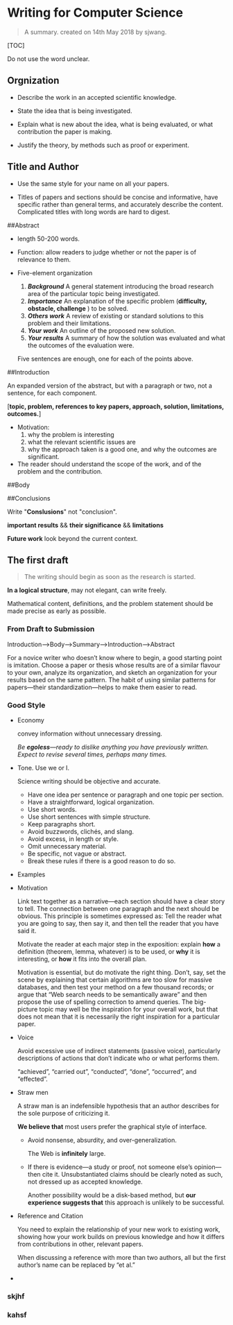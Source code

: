 # Writing for Computer Science

>  A summary.        created on 14th May 2018 by sjwang.



[TOC]

Do not use the word unclear.

## Orgnization

- Describe the work in an accepted scientific knowledge.

- State the idea that is being investigated.

- Explain what is new about the idea, what is being evaluated, or what contribution the paper is making.

- Justify the theory, by methods such as proof or experiment.

  

## Title and Author

- Use the same style for your name on all your papers.

- Titles of papers and sections should be concise and informative, have specific rather than general terms, and accurately describe the content. Complicated titles with long words are hard to digest. 

  

  

##Abstract 

- length 50-200 words.

- Function: allow readers to judge whether or not the paper is of relevance to them.

- Five-element organization

  1. ***Background*** A general statement introducing the broad research area of the particular topic being investigated.    
  2. ***Importance*** An explanation of the specific problem (**difficulty, obstacle, challenge** ) to be solved.
  3.  ***Others work*** A review of existing or standard solutions to this problem and their limitations.
  4.  ***Your work*** An outline of the proposed new solution. 
  5.  ***Your results*** A summary of how the solution was evaluated and what the outcomes of the evaluation were.

  Five sentences are enough, one for each of the points above.

##Introduction

An expanded version of the abstract, but with a paragraph or two, not a sentence, for each component.

[**topic, problem, references to key papers, approach, solution, limitations, outcomes.**]

- Motivation: 
  1. why the problem is interesting
  2. what the relevant scientific issues are
  3. why the approach taken is a good one, and why the outcomes are significant.
- The reader should understand the scope of the work, and of the problem and the contribution.

##Body

##Conclusions

Write "**Conslusions**" not "conclusion".

**important results** && **their significance** && **limitations**

**Future work** look beyond the current context.





## The first draft

> The writing should begin as soon as the research is started. 

**In a logical structure**,  may not elegant, can write freely.

Mathematical content, definitions, and the problem statement should be made precise as early as possible.

### From Draft to Submission 

Introduction—>Body—>Summary—>Introduction—>Abstract

For a novice writer who doesn’t know where to begin, a good starting point is imitation. Choose a paper or thesis whose results are of a similar flavour to your own, analyze its organization, and sketch an organization for your results based on the same pattern. The habit of using similar patterns for papers—their standardization—helps to make them easier to read. 



### Good Style

- Economy 

  convey information without unnecessary dressing. 

  *Be **egoless**—ready to dislike anything you have previously written. Expect to revise several times, perhaps many times.*

- Tone. Use we or I.

  Science writing should be objective and accurate.

  - Have one idea per sentence or paragraph and one topic per section. 
  - Have a straightforward, logical organization.
  - Use short words.
  - Use short sentences with simple structure. 
  -  Keep paragraphs short.
  -  Avoid buzzwords, clichés, and slang.
  -  Avoid excess, in length or style.
  -  Omit unnecessary material.
  -  Be specific, not vague or abstract.
  -  Break these rules if there is a good reason to do so. 

- Examples

- Motivation

  Link text together as a narrative—each section should have a clear story to tell. The connection between one paragraph and the next should be obvious. This principle is sometimes expressed as: Tell the reader what you are going to say, then say it, and then tell the reader that you have said it. 

  Motivate the reader at each major step in the exposition: explain **how** a definition (theorem, lemma, whatever) is to be used, or **why** it is interesting, or **how** it fits into the overall plan. 

  Motivation is essential, but do motivate the right thing. Don’t, say, set the scene by explaining that certain algorithms are too slow for massive databases, and then test your method on a few thousand records; or argue that “Web search needs to be semantically aware” and then propose the use of spelling correction to amend queries. The big-picture topic may well be the inspiration for your overall work, but that does not mean that it is necessarily the right inspiration for a particular paper. 

- Voice

  Avoid excessive use of indirect statements (passive voice), particularly descriptions of actions that don’t indicate who or what performs them. 

  “achieved”, “carried out”, “conducted”, “done”, “occurred”, and “effected”. 

- Straw men

  A straw man is an indefensible hypothesis that an author describes for the sole purpose of criticizing it.  

  **We believe that** most users prefer the graphical style of interface. 

  - Avoid nonsense, absurdity, and over-generalization. 

    The Web is **infinitely** large.  

  - If there is evidence—a study or proof, not someone else’s opinion—then cite it. Unsubstantiated claims should be clearly noted as such, not dressed up as accepted knowledge. 

    Another possibility would be a disk-based method, but **our experience suggests that** this approach is unlikely to be successful. 

- Reference and Citation 

  You need to explain the relationship of your new work to existing work, showing how your work builds on previous knowledge and how it differs from contributions in other, relevant papers. 		

  When discussing a reference with more than two authors, all but the first author’s name can be replaced by “et al.” 																																																																																																																																																																																																																																																	

- 

### skjhf

### kahsf 







